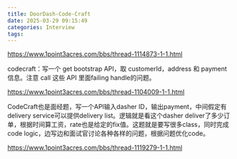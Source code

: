 ```yaml
---
title: DoorDash-Code-Craft
date: 2025-03-29 09:15:49
categories: Interview
tags:
---
```


https://www.1point3acres.com/bbs/thread-1114873-1-1.html

codecraft：写一个 get bootstrap API，取 customerId，address 和 payment 信息。注意 call 这些 API 里面failing handle的问题。

https://www.1point3acres.com/bbs/thread-1104009-1-1.html

CodeCraft也是面经题，写一个API输入dasher ID，输出payment，中间假定有delivery service可以提供delivery list。逻辑就是看这个dasher deliver了多少订单，根据时间算工资，rate也是给定的fix值。这题就是要写很多class，同时完成code logic，边写边和面试官讨论各种各样的问题，根据问题优化code。


https://www.1point3acres.com/bbs/thread-1119279-1-1.html
